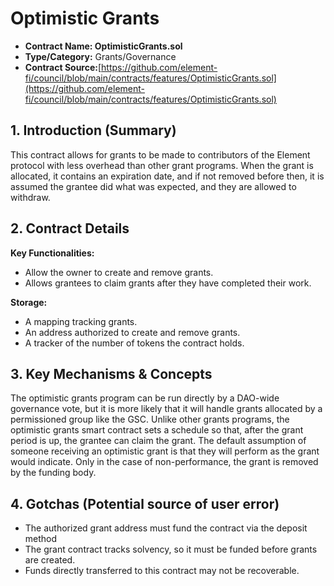 # Optimistic Grants

* **Contract Name: OptimisticGrants.sol**
* **Type/Category:** Grants/Governance
* **Contract Source:**[https://github.com/element-fi/council/blob/main/contracts/features/OptimisticGrants.sol](https://github.com/element-fi/council/blob/main/contracts/features/OptimisticGrants.sol)

## **1. Introduction (Summary)**

This contract allows for grants to be made to contributors of the Element protocol with less overhead than other grant programs. When the grant is allocated, it contains an expiration date, and if not removed before then, it is assumed the grantee did what was expected, and they are allowed to withdraw.

## **2. Contract Details**

**Key Functionalities:**

* Allow the owner to create and remove grants.
* Allows grantees to claim grants after they have completed their work.

**Storage:**

* A mapping tracking grants.
* An address authorized to create and remove grants.
* A tracker of the number of tokens the contract holds.

## **3. Key Mechanisms & Concepts**

The optimistic grants program can be run directly by a DAO-wide governance vote, but it is more likely that it will handle grants allocated by a permissioned group like the GSC. Unlike other grants programs, the optimistic grants smart contract sets a schedule so that, after the grant period is up, the grantee can claim the grant. The default assumption of someone receiving an optimistic grant is that they will perform as the grant would indicate. Only in the case of non-performance, the grant is removed by the funding body.

## **4. Gotchas (Potential source of user error)**

* The authorized grant address must fund the contract via the deposit method
* The grant contract tracks solvency, so it must be funded before grants are created.
* Funds directly transferred to this contract may not be recoverable.
